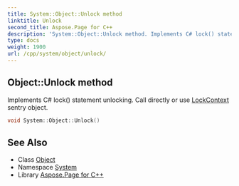 ```yaml
---
title: System::Object::Unlock method
linktitle: Unlock
second_title: Aspose.Page for C++
description: 'System::Object::Unlock method. Implements C# lock() statement unlocking. Call directly or use LockContext sentry object in C++.'
type: docs
weight: 1900
url: /cpp/system/object/unlock/
---
```

## Object::Unlock method


Implements C# lock() statement unlocking. Call directly or use [LockContext](../../lockcontext/) sentry object.

```cpp
void System::Object::Unlock()
```

## See Also

* Class [Object](../)
* Namespace [System](../../)
* Library [Aspose.Page for C++](../../../)
